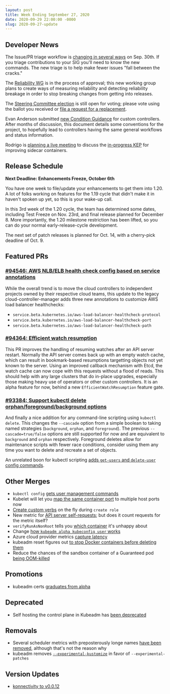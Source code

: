 ```yaml
---
layout: post
title: Week Ending September 27, 2020
date: 2020-09-29 22:00:00 -0000
slug: 2020-09-27-update
---
```


## Developer News

The Issue/PR triage workflow is [changing in several ways](https://groups.google.com/g/kubernetes-dev/c/YcaJpsjjLKw) on Sep. 30th.  If you triage contributions to your SIG you'll need to know the new commands.  The new triage is to help make fewer issues "fall between the cracks."

The [Reliability WG](https://github.com/kubernetes/community/pull/5170) is in the process of approval; this new working group plans to create ways of measuring reliability and detecting reliability breakage in order to stop breaking changes from getting into releases.

The [Steering Committee election](https://github.com/kubernetes/community/tree/master/events/elections/2020) is still open for voting; please vote using the ballot you received or [file a request for a replacement](https://www.surveymonkey.com/r/kubernetes-sc-2020-ballot).

Evan Anderson submitted [new Condition Guidance](https://github.com/kubernetes/community/pull/4521) for custom controllers.  After months of discussion, this document details some conventions for the project, to hopefully lead to controllers having the same general workflows and status information.

Rodrigo is [planning a live meeting](https://groups.google.com/g/kubernetes-dev/c/ymqA_rozYEE) to discuss the [in-progress KEP](https://github.com/kubernetes/enhancements/pull/1980) for improving sidecar containers.

## Release Schedule

**Next Deadline: Enhancements Freeze, October 6th**

You have one week to file/update your enhancements to get them into 1.20.  A lot of folks working on features for the 1.19 cycle that didn't make it in haven't spoken up yet, so this is your wake-up call.

In this 3rd week of the 1.20 cycle, the team has determined some dates, including Test Freeze on Nov. 23rd, and final release planned for December 8.  More importantly, the 1.20 milestone restriction has been lifted, so you can do your normal early-release-cycle development.

The next set of patch releases is planned for Oct. 14, with a cherry-pick deadline of Oct. 9.

## Featured PRs

### [#94546: AWS NLB/ELB health check config based on service annotations](https://github.com/kubernetes/kubernetes/pull/94546)

While the overall trend is to move the cloud controllers to independent projects owned by their respective cloud teams, this update to the legacy cloud-controller-manager adds three new annotations to customize AWS load balancer healthchecks:

* `service.beta.kubernetes.io/aws-load-balancer-healthcheck-protocol`
* `service.beta.kubernetes.io/aws-load-balancer-healthcheck-port`
* `service.beta.kubernetes.io/aws-load-balancer-healthcheck-path`

### [#94364: Efficient watch resumption](https://github.com/kubernetes/kubernetes/pull/94364)

This PR improves the handling of resuming watches after an API server restart. Normally the API server comes back up with an empty watch cache, which can result in bookmark-based resumptions targetting objects not yet known to the server. Using an improved callback mechanism with Etcd, the watch cache can now cope with this requests without a flood of reads. This should help with any large clusters that do in-place upgrades, especially those making heavy use of operators or other custom controllers. It is an alpha feature for now, behind a new `EfficientWatchResumption` feature gate.

### [#93384: Support kubectl delete orphan/foreground/background options](https://github.com/kubernetes/kubernetes/pull/93384)

And finally a nice addition for any command-line scripting using `kubectl delete`. This changes the `--cascade` option from a simple boolean to taking named strategies (`background`, `orphan`, and `foreground`). The previous `--cascade=true/false` options are still supported for now and are equivalent to `background` and `orphan` respectively. Foreground deletes allow for maintenance scripts with fewer race conditions, consider using them any time you want to delete and recreate a set of objects.

An unrelated boon for kubectl scripting [adds `get-users` and `delete-user` config commands](https://github.com/kubernetes/kubernetes/pull/89840).

## Other Merges

* `kubectl config` [gets user management commands](https://github.com/kubernetes/kubernetes/pull/89840)
* Kubelet will let you [map the same container port](https://github.com/kubernetes/kubernetes/pull/94494) to multiple host ports now
* [Create custom verbs](https://github.com/kubernetes/kubernetes/pull/92492) on the fly during `create role`
* New metric for [API server self-requests](https://github.com/kubernetes/kubernetes/pull/94288); but does it count requests for the metric itself?
* `verifyRunAsNonRoot` tells you [which container](https://github.com/kubernetes/kubernetes/pull/94911) it's unhappy about
* Change [how `kubeadm alpha kubeconfig user` works](https://github.com/kubernetes/kubernetes/pull/94884)
* Azure cloud provider metrics [capture latency](https://github.com/kubernetes/kubernetes/pull/94873)
* kubeadm reset figures out [to stop Docker containers before deleting them](https://github.com/kubernetes/kubernetes/pull/94586)
* Reduce the chances of the sandbox container of a Guaranteed pod [being OOM-killed](https://github.com/kubernetes/kubernetes/pull/71269)

## Promotions

* kubeadm certs [graduates from alpha](https://github.com/kubernetes/kubernetes/pull/94938)

## Deprecated

* Self hosting the control plane in Kubeadm has [been deprecated](https://github.com/kubernetes/kubernetes/pull/95125)

## Removals

* Several scheduler metrics with preposterously longe names [have been removed](https://github.com/kubernetes/kubernetes/pull/94884), although that's not the reason why
* kubeadm removes [`--experimental-kustomize`](https://github.com/kubernetes/kubernetes/pull/94871) in favor of `--experimental-patches`

## Version Updates

* [konnectivity to v0.0.12](https://github.com/kubernetes/kubernetes/pull/94983)
